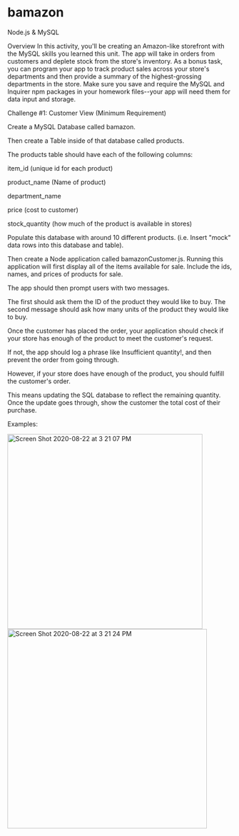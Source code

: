 # bamazon

Node.js & MySQL

Overview
In this activity, you'll be creating an Amazon-like storefront with the MySQL skills you learned this unit. The app will take in orders from customers and deplete stock from the store's inventory. As a bonus task, you can program your app to track product sales across your store's departments and then provide a summary of the highest-grossing departments in the store.
Make sure you save and require the MySQL and Inquirer npm packages in your homework files--your app will need them for data input and storage.


Challenge #1: Customer View (Minimum Requirement)


Create a MySQL Database called bamazon.


Then create a Table inside of that database called products.


The products table should have each of the following columns:


item_id (unique id for each product)


product_name (Name of product)


department_name


price (cost to customer)


stock_quantity (how much of the product is available in stores)




Populate this database with around 10 different products. (i.e. Insert "mock" data rows into this database and table).


Then create a Node application called bamazonCustomer.js. Running this application will first display all of the items available for sale. Include the ids, names, and prices of products for sale.


The app should then prompt users with two messages.

The first should ask them the ID of the product they would like to buy.
The second message should ask how many units of the product they would like to buy.



Once the customer has placed the order, your application should check if your store has enough of the product to meet the customer's request.

If not, the app should log a phrase like Insufficient quantity!, and then prevent the order from going through.



However, if your store does have enough of the product, you should fulfill the customer's order.

This means updating the SQL database to reflect the remaining quantity.
Once the update goes through, show the customer the total cost of their purchase.

Examples:

<img width="437" alt="Screen Shot 2020-08-22 at 3 21 07 PM" src="https://user-images.githubusercontent.com/61090406/90966043-45bfb480-e48b-11ea-97c5-1cc8617469e0.png">
<img width="447" alt="Screen Shot 2020-08-22 at 3 21 24 PM" src="https://user-images.githubusercontent.com/61090406/90966045-48baa500-e48b-11ea-85d2-0c24dd5f1340.png">
